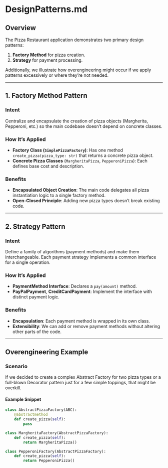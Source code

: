 # DesignPatterns.md

## Overview
The Pizza Restaurant application demonstrates two primary design patterns:
1. **Factory Method** for pizza creation.
2. **Strategy** for payment processing.

Additionally, we illustrate how overengineering might occur if we apply patterns excessively or where they’re not needed.

---

## 1. Factory Method Pattern

### Intent
Centralize and encapsulate the creation of pizza objects (Margherita, Pepperoni, etc.) so the main codebase doesn’t depend on concrete classes.

### How It’s Applied
- **Factory Class (`SimplePizzaFactory`)**: Has one method `create_pizza(pizza_type: str)` that returns a concrete pizza object.  
- **Concrete Pizza Classes** (`MargheritaPizza`, `PepperoniPizza`): Each defines base cost and description.

### Benefits
- **Encapsulated Object Creation**: The main code delegates all pizza instantiation logic to a single factory method.
- **Open-Closed Principle**: Adding new pizza types doesn’t break existing code.

---

## 2. Strategy Pattern

### Intent
Define a family of algorithms (payment methods) and make them interchangeable. Each payment strategy implements a common interface for a single operation.

### How It’s Applied
- **PaymentMethod Interface**: Declares a `pay(amount)` method.
- **PayPalPayment**, **CreditCardPayment**: Implement the interface with distinct payment logic.

### Benefits
- **Encapsulation**: Each payment method is wrapped in its own class.
- **Extensibility**: We can add or remove payment methods without altering other parts of the code.

---

## Overengineering Example

### Scenario
If we decided to create a complex Abstract Factory for two pizza types or a full-blown Decorator pattern just for a few simple toppings, that might be overkill.

#### Example Snippet
```python
class AbstractPizzaFactory(ABC):
    @abstractmethod
    def create_pizza(self):
        pass

class MargheritaFactory(AbstractPizzaFactory):
    def create_pizza(self):
        return MargheritaPizza()

class PepperoniFactory(AbstractPizzaFactory):
    def create_pizza(self):
        return PepperoniPizza()

